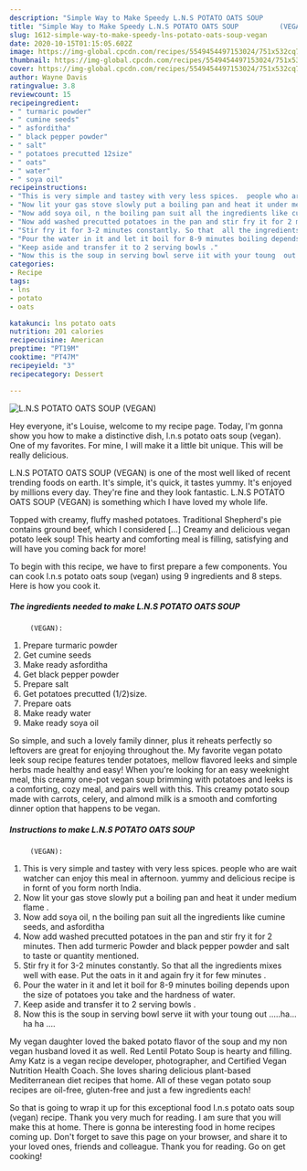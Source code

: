 ```yaml
---
description: "Simple Way to Make Speedy L.N.S POTATO OATS SOUP          (VEGAN)"
title: "Simple Way to Make Speedy L.N.S POTATO OATS SOUP          (VEGAN)"
slug: 1612-simple-way-to-make-speedy-lns-potato-oats-soup-vegan
date: 2020-10-15T01:15:05.602Z
image: https://img-global.cpcdn.com/recipes/5549454497153024/751x532cq70/lns-potato-oats-soup-vegan-recipe-main-photo.jpg
thumbnail: https://img-global.cpcdn.com/recipes/5549454497153024/751x532cq70/lns-potato-oats-soup-vegan-recipe-main-photo.jpg
cover: https://img-global.cpcdn.com/recipes/5549454497153024/751x532cq70/lns-potato-oats-soup-vegan-recipe-main-photo.jpg
author: Wayne Davis
ratingvalue: 3.8
reviewcount: 15
recipeingredient:
- " turmaric powder"
- " cumine seeds"
- " asforditha"
- " black pepper powder"
- " salt"
- " potatoes precutted 12size"
- " oats"
- " water"
- " soya oil"
recipeinstructions:
- "This is very simple and tastey with very less spices.  people who are wait watcher can enjoy this meal in afternoon. yummy and delicious  recipe is in fornt of you form north India."
- "Now lit your gas stove slowly put a boiling pan and heat it under medium flame ."
- "Now add soya oil, n the boiling pan suit all the ingredients like cumine seeds, and asforditha"
- "Now add washed precutted potatoes in the pan and stir fry it for 2 minutes.  Then add turmeric Powder and black pepper powder and salt to taste or quantity mentioned."
- "Stir fry it for 3-2 minutes constantly. So that  all the ingredients mixes well with ease. Put the oats in it and again fry it for few minutes  ."
- "Pour the water in it and let it boil for 8-9 minutes boiling depends upon the size of potatoes you take and the hardness of water."
- "Keep aside and transfer it to 2 serving bowls ."
- "Now this is the soup in serving bowl serve iit with your toung  out .....ha... ha ha ...."
categories:
- Recipe
tags:
- lns
- potato
- oats

katakunci: lns potato oats 
nutrition: 201 calories
recipecuisine: American
preptime: "PT19M"
cooktime: "PT47M"
recipeyield: "3"
recipecategory: Dessert

---
```



![L.N.S POTATO OATS SOUP
         (VEGAN)](https://img-global.cpcdn.com/recipes/5549454497153024/751x532cq70/lns-potato-oats-soup-vegan-recipe-main-photo.jpg)

Hey everyone, it's Louise, welcome to my recipe page. Today, I'm gonna show you how to make a distinctive dish, l.n.s potato oats soup
         (vegan). One of my favorites. For mine, I will make it a little bit unique. This will be really delicious.

L.N.S POTATO OATS SOUP
         (VEGAN) is one of the most well liked of recent trending foods on earth. It's simple, it's quick, it tastes yummy. It's enjoyed by millions every day. They're fine and they look fantastic. L.N.S POTATO OATS SOUP
         (VEGAN) is something which I have loved my whole life.

Topped with creamy, fluffy mashed potatoes. Traditional Shepherd&#39;s pie contains ground beef, which I considered […] Creamy and delicious vegan potato leek soup! This hearty and comforting meal is filling, satisfying and will have you coming back for more!


To begin with this recipe, we have to first prepare a few components. You can cook l.n.s potato oats soup
         (vegan) using 9 ingredients and 8 steps. Here is how you cook it.

<!--inarticleads1-->

##### The ingredients needed to make L.N.S POTATO OATS SOUP
         (VEGAN):

1. Prepare  turmaric powder
1. Get  cumine seeds
1. Make ready  asforditha
1. Get  black pepper powder
1. Prepare  salt
1. Get  potatoes precutted (1/2)size.
1. Prepare  oats
1. Make ready  water
1. Make ready  soya oil


So simple, and such a lovely family dinner, plus it reheats perfectly so leftovers are great for enjoying throughout the. My favorite vegan potato leek soup recipe features tender potatoes, mellow flavored leeks and simple herbs made healthy and easy! When you&#39;re looking for an easy weeknight meal, this creamy one-pot vegan soup brimming with potatoes and leeks is a comforting, cozy meal, and pairs well with this. This creamy potato soup made with carrots, celery, and almond milk is a smooth and comforting dinner option that happens to be vegan. 

<!--inarticleads2-->

##### Instructions to make L.N.S POTATO OATS SOUP
         (VEGAN):

1. This is very simple and tastey with very less spices.  people who are wait watcher can enjoy this meal in afternoon. yummy and delicious  recipe is in fornt of you form north India.
1. Now lit your gas stove slowly put a boiling pan and heat it under medium flame .
1. Now add soya oil, n the boiling pan suit all the ingredients like cumine seeds, and asforditha
1. Now add washed precutted potatoes in the pan and stir fry it for 2 minutes.  Then add turmeric Powder and black pepper powder and salt to taste or quantity mentioned.
1. Stir fry it for 3-2 minutes constantly. So that  all the ingredients mixes well with ease. Put the oats in it and again fry it for few minutes  .
1. Pour the water in it and let it boil for 8-9 minutes boiling depends upon the size of potatoes you take and the hardness of water.
1. Keep aside and transfer it to 2 serving bowls .
1. Now this is the soup in serving bowl serve iit with your toung  out .....ha... ha ha ....


My vegan daughter loved the baked potato flavor of the soup and my non vegan husband loved it as well. Red Lentil Potato Soup is hearty and filling. Amy Katz is a vegan recipe developer, photographer, and Certified Vegan Nutrition Health Coach. She loves sharing delicious plant-based Mediterranean diet recipes that home. All of these vegan potato soup recipes are oil-free, gluten-free and just a few ingredients each! 

So that is going to wrap it up for this exceptional food l.n.s potato oats soup
         (vegan) recipe. Thank you very much for reading. I am sure that you will make this at home. There is gonna be interesting food in home recipes coming up. Don't forget to save this page on your browser, and share it to your loved ones, friends and colleague. Thank you for reading. Go on get cooking!
